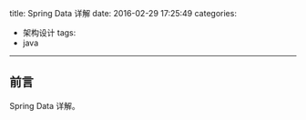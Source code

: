 title: Spring Data 详解
date: 2016-02-29 17:25:49
categories: 
- 架构设计
tags: 
- java

---

<h2 id="intro">前言</h2>Spring Data 详解。
<!-- more -->
